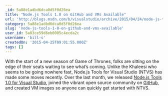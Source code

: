 ```yaml
---
_id: 5a88e1adbd6dca0d5f0d26ea
title: "Node.js Tools 1.0 on GitHub and VMs Available"
url: 'http://blogs.msdn.com/b/visualstudio/archive/2015/04/24/node-js-tools-1-0-on-github-and-vms-available.aspx'
category: 5a88e1adbd6dca0d5f0d26ea
slug: 'node-js-tools-1-0-on-github-and-vms-available'
user_id: 5a83ce59d6eb0005c4ecda2c
username: 'bill-s'
createdOn: '2015-04-25T09:01:55.000Z'
tags: []
---
```


With the start of a new season of Game of Thrones, folks are sitting on the edge of their seats waiting to see what’s coming. Unlike the Khaleesi who seems to be going nowhere fast, Node.js Tools for Visual Studio (NTVS) has made some moves recently. Over the last month, we released <a href="http://blogs.msdn.com/b/visualstudio/archive/2015/03/25/node-js-tools-1-0-for-visual-studio.aspx">Node.js Tools 1.0 for Visual Studio</a>, joined the vibrant open source community on <a href="https://github.com/Microsoft/nodejstools">GitHub</a>, and created VM images so anyone can quickly get started with NTVS.

